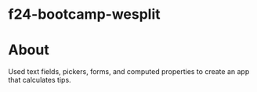 # f24-bootcamp-wesplit

# About
Used text fields, pickers, forms, and computed properties to create an app that calculates tips. 
